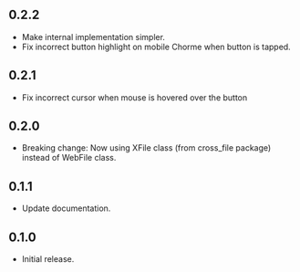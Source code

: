 ## 0.2.2

* Make internal implementation simpler.
* Fix incorrect button highlight on mobile Chorme when button is tapped.

## 0.2.1

* Fix incorrect cursor when mouse is hovered over the button

## 0.2.0

* Breaking change: Now using XFile class (from cross_file package) instead of WebFile class.

## 0.1.1

* Update documentation.

## 0.1.0

* Initial release.
